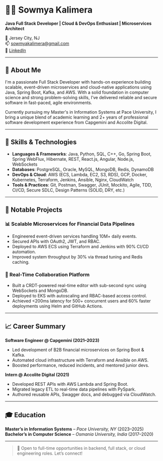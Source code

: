 # 👩‍💻 Sowmya Kalimera

**Java Full Stack Developer | Cloud & DevOps Enthusiast | Microservices Architect**

📍 Jersey City, NJ  
📫 [sowmyakalimera@gmail.com](mailto:sowmyakalimera@gmail.com)  
🔗 [LinkedIn](https://www.linkedin.com/in/sowmyakalimera/)  

---

## 👋 About Me

I'm a passionate Full Stack Developer with hands-on experience building scalable, event-driven microservices and cloud-native applications using Java, Spring Boot, Kafka, and AWS. With a solid foundation in computer science and strong problem-solving skills, I’ve delivered reliable and secure software in fast-paced, agile environments.

Currently pursuing my Master's in Information Systems at Pace University, I bring a unique blend of academic learning and 2+ years of professional software development experience from Capgemini and Accolite Digital.

---

## 🔧 Skills & Technologies

- **Languages & Frameworks**: Java, Python, SQL, C++, Go, Spring Boot, Spring WebFlux, Hibernate, REST, React.js, Angular, Node.js, WebSockets
- **Databases**: PostgreSQL, Oracle, MySQL, MongoDB, Redis, DynamoDB
- **DevOps & Cloud**: AWS (ECS, Lambda, EC2, S3, RDS), GCP, Docker, Kubernetes, Terraform, Jenkins, Ansible, Nginx, CloudWatch
- **Tools & Practices**: Git, Postman, Swagger, JUnit, Mockito, Agile, TDD, CI/CD, Secure SDLC, Design Patterns (SOLID, DRY, etc.)

---

## 🚀 Notable Projects

### 📊 Scalable Microservices for Financial Data Pipelines
- Engineered event-driven services handling 10M+ daily events.
- Secured APIs with OAuth2, JWT, and RBAC.
- Deployed to AWS ECS using Terraform and Jenkins with 90% CI/CD automation.
- Improved system throughput by 30% via thread tuning and Redis caching.

### 📝 Real-Time Collaboration Platform
- Built a CRDT-powered real-time editor with sub-second sync using WebSockets and MongoDB.
- Deployed to EKS with autoscaling and RBAC-based access control.
- Achieved <200ms latency for 500+ concurrent users and 60% faster deployments using Helm and GitHub Actions.

---

## 📈 Career Summary

**Software Engineer @ Capgemini (2021–2023)**  
- Led development of B2B financial microservices on Spring Boot & Kafka.
- Automated cloud infrastructure with Terraform and Ansible on AWS.
- Boosted performance, reduced incidents, and mentored junior devs.

**Intern @ Accolite Digital (2021)**  
- Developed REST APIs with AWS Lambda and Spring Boot.
- Migrated legacy ETL to real-time data pipelines with PySpark.
- Authored reusable APIs, Swagger docs, and debugged via CloudWatch.

---

## 🎓 Education

**Master’s in Information Systems** – *Pace University, NY* (2023–2025)  
**Bachelor’s in Computer Science** – *Osmania University, India* (2017–2020)

---

> 📌 Open to full-time opportunities in backend, full stack, or cloud engineering roles. Let’s connect!

